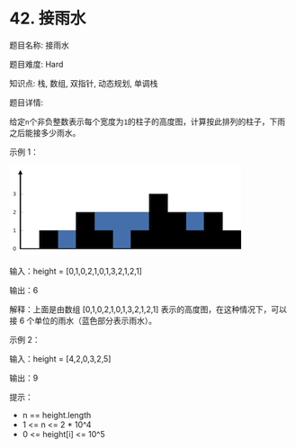 # 42. 接雨水

题目名称: 接雨水

题目难度: Hard

知识点: 栈, 数组, 双指针, 动态规划, 单调栈

题目详情:

给定`n`个非负整数表示每个宽度为`1`的柱子的高度图，计算按此排列的柱子，下雨之后能接多少雨水。


示例 1：

![接雨水](rainwatertrap.png)

输入：height = [0,1,0,2,1,0,1,3,2,1,2,1]

输出：6

解释：上面是由数组 [0,1,0,2,1,0,1,3,2,1,2,1] 表示的高度图，在这种情况下，可以接 6 个单位的雨水（蓝色部分表示雨水）。 


示例 2：

输入：height = [4,2,0,3,2,5]

输出：9


提示：

- n == height.length
- 1 <= n <= 2 * 10^4
- 0 <= height[i] <= 10^5
